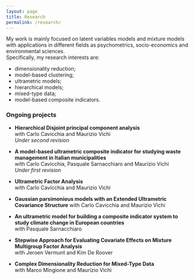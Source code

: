 ```yaml
---
layout: page
title: Research
permalink: /research/
---
```


My work is mainly focused on latent variables models and mixture models with applications in different fields as psychometrics, socio-economics and environmental sciences. \
Specifically, my research interests are:
- dimensionality reduction;
- model-based clustering;
- ultrametric models;
- hierarchical models;
- mixed-type data;
- model-based composite indicators.

### Ongoing projects
- **Hierarchical Disjoint principal component analysis** \
 with Carlo Cavicchia and Maurizio Vichi \
_Under second revision_

- **A model-based ultrametric composite indicator for studying waste management in Italian municipalities** \
with Carlo Cavicchia, Pasquale Sarnacchiaro and Maurizio Vichi \
_Under first revision_

- **Ultrametric Factor Analysis** \
with Carlo Cavicchia and Maurizio Vichi 

- **Gaussian parsimonious models with an Extended Ultrametric Covariance Structure**
with Carlo Cavicchia and Maurizio Vichi

- **An ultrametric model for building a composite indicator system to study climate change in European countries** \
with Pasquale Sarnacchiaro

- **Stepwise Approach for Evaluating Covariate Effects on Mixture Multigroup Factor Analysis** \
with Jeroen Vermunt and Kim De Roover

- **Complex Dimensionality Reduction for Mixed-Type Data** \
with Marco Mingione and Maurizio Vichi



